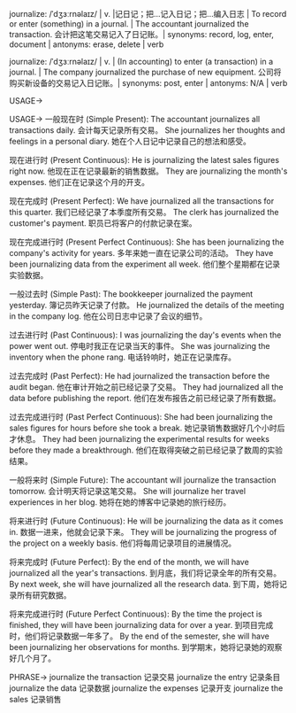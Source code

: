 journalize: /ˈdʒɜːrnəlaɪz/ | v. |记日记；把…记入日记；把…编入日志 | To record or enter (something) in a journal. | The accountant journalized the transaction. 会计把这笔交易记入了日记账。| synonyms: record, log, enter, document | antonyms: erase, delete | verb

journalize: /ˈdʒɜːrnəlaɪz/ | v. | (In accounting) to enter (a transaction) in a journal.  |  The company journalized the purchase of new equipment. 公司将购买新设备的交易记入日记账。| synonyms: post, enter | antonyms:  N/A | verb


USAGE->

USAGE->
一般现在时 (Simple Present):
The accountant journalizes all transactions daily.  会计每天记录所有交易。
She journalizes her thoughts and feelings in a personal diary. 她在个人日记中记录自己的想法和感受。


现在进行时 (Present Continuous):
He is journalizing the latest sales figures right now. 他现在正在记录最新的销售数据。
They are journalizing the month's expenses.  他们正在记录这个月的开支。


现在完成时 (Present Perfect):
We have journalized all the transactions for this quarter. 我们已经记录了本季度所有交易。
The clerk has journalized the customer's payment.  职员已将客户的付款记录在案。


现在完成进行时 (Present Perfect Continuous):
She has been journalizing the company's activity for years. 多年来她一直在记录公司的活动。
They have been journalizing data from the experiment all week. 他们整个星期都在记录实验数据。


一般过去时 (Simple Past):
The bookkeeper journalized the payment yesterday. 簿记员昨天记录了付款。
He journalized the details of the meeting in the company log. 他在公司日志中记录了会议的细节。


过去进行时 (Past Continuous):
I was journalizing the day's events when the power went out.  停电时我正在记录当天的事件。
She was journalizing the inventory when the phone rang.  电话铃响时，她正在记录库存。


过去完成时 (Past Perfect):
He had journalized the transaction before the audit began.  他在审计开始之前已经记录了交易。
They had journalized all the data before publishing the report.  他们在发布报告之前已经记录了所有数据。


过去完成进行时 (Past Perfect Continuous):
She had been journalizing the sales figures for hours before she took a break. 她记录销售数据好几个小时后才休息。
They had been journalizing the experimental results for weeks before they made a breakthrough.  他们在取得突破之前已经记录了数周的实验结果。


一般将来时 (Simple Future):
The accountant will journalize the transaction tomorrow. 会计明天将记录这笔交易。
She will journalize her travel experiences in her blog.  她将在她的博客中记录她的旅行经历。


将来进行时 (Future Continuous):
He will be journalizing the data as it comes in.  数据一进来，他就会记录下来。
They will be journalizing the progress of the project on a weekly basis. 他们将每周记录项目的进展情况。


将来完成时 (Future Perfect):
By the end of the month, we will have journalized all the year's transactions. 到月底，我们将记录全年的所有交易。
By next week, she will have journalized all the research data.  到下周，她将记录所有研究数据。


将来完成进行时 (Future Perfect Continuous):
By the time the project is finished, they will have been journalizing data for over a year.  到项目完成时，他们将记录数据一年多了。
By the end of the semester, she will have been journalizing her observations for months. 到学期末，她将记录她的观察好几个月了。


PHRASE->
journalize the transaction  记录交易
journalize the entry  记录条目
journalize the data  记录数据
journalize the expenses  记录开支
journalize the sales  记录销售
